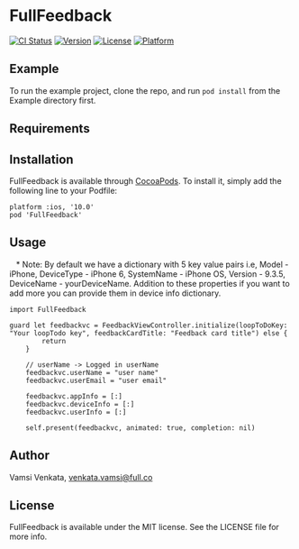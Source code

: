 # FullFeedback

[![CI Status](http://img.shields.io/travis/karthikAdaptavant/FullFeedback.svg?style=flat)](https://travis-ci.org/karthikAdaptavant/FullFeedback)
[![Version](https://img.shields.io/cocoapods/v/FullFeedback.svg?style=flat)](http://cocoapods.org/pods/FullFeedback)
[![License](https://img.shields.io/cocoapods/l/FullFeedback.svg?style=flat)](http://cocoapods.org/pods/FullFeedback)
[![Platform](https://img.shields.io/cocoapods/p/FullFeedback.svg?style=flat)](http://cocoapods.org/pods/FullFeedback)

## Example

To run the example project, clone the repo, and run `pod install` from the Example directory first.

## Requirements



## Installation

FullFeedback is available through [CocoaPods](http://cocoapods.org/pods/FullFeedback). To install
it, simply add the following line to your Podfile:

```ruby'
platform :ios, '10.0'
pod 'FullFeedback'
```
## Usage
    
    * Note: By default we have a dictionary with 5 key value pairs i.e, Model - iPhone, DeviceType - iPhone 6, SystemName - iPhone OS, Version - 9.3.5, DeviceName - yourDeviceName. Addition to these properties if you want to add more you can provide them in device info dictionary.
    
    import FullFeedback
    
    guard let feedbackvc = FeedbackViewController.initialize(loopToDoKey: "Your loopTodo key", feedbackCardTitle: "Feedback card title") else {
            return
        }
        
        // userName -> Logged in userName
        feedbackvc.userName = "user name"
        feedbackvc.userEmail = "user email"
        
        feedbackvc.appInfo = [:]
        feedbackvc.deviceInfo = [:]
        feedbackvc.userInfo = [:]
        
        self.present(feedbackvc, animated: true, completion: nil)
                                   
## Author

Vamsi Venkata, venkata.vamsi@full.co

## License

FullFeedback is available under the MIT license. See the LICENSE file for more info.

